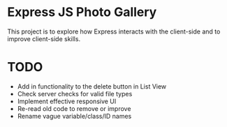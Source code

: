 # Express JS Photo Gallery
This project is to explore how Express interacts with the client-side and to improve client-side skills.

# TODO
- Add in functionality to the delete button in List View
- Check server checks for valid file types
- Implement effective responsive UI
- Re-read old code to remove or improve
- Rename vague variable/class/ID names
